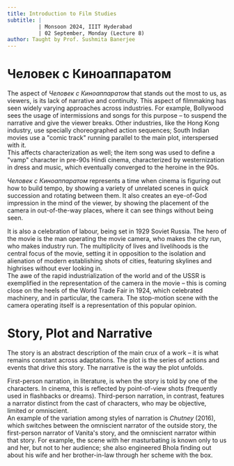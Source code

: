 ```yaml
---
title: Introduction to Film Studies
subtitle: |
          | Monsoon 2024, IIIT Hyderabad
          | 02 September, Monday (Lecture 8)
author: Taught by Prof. Sushmita Banerjee
---
```


# Человек с Киноаппаратом
The aspect of *Человек с Киноаппаратом* that stands out the most to us, as viewers, is its lack of narrative and continuity. This aspect of filmmaking has seen widely varying approaches across industries. For example, Bollywood sees the usage of intermissions and songs for this purpose – to suspend the narrative and give the viewer breaks. Other industries, like the Hong Kong industry, use specially choreographed action sequences; South Indian movies use a "comic track" running parallel to the main plot, interspersed with it.  
This affects characterization as well; the item song was used to define a "vamp" character in pre-90s Hindi cinema, characterized by westernization in dress and music, which eventually converged to the heroine in the 90s.

*Человек с Киноаппаратом* represents a time when cinema is figuring out how to build tempo, by showing a variety of unrelated scenes in quick succession and rotating between them. It also creates an eye-of-God impression in the mind of the viewer, by showing the placement of the camera in out-of-the-way places, where it can see things without being seen.

It is also a celebration of labour, being set in 1929 Soviet Russia. The hero of the movie is the man operating the movie camera, who makes the city run, who makes industry run. The multiplicity of lives and livelihoods is the central focus of the movie, setting it in opposition to the isolation and alienation of modern establishing shots of cities, featuring skylines and highrises without ever looking in.  
The awe of the rapid industrialization of the world and of the USSR is exemplified in the representation of the camera in the movie – this is coming close on the heels of the World Trade Fair in 1924, which celebrated machinery, and in particular, the camera. The stop-motion scene with the camera operating itself is a representation of this popular opinion.

# Story, Plot and Narrative
The story is an abstract description of the main crux of a work – it is what remains constant across adaptations. The plot is the series of actions and events that drive this story. The narrative is the way the plot unfolds.

First-person narration, in literature, is when the story is told by one of the characters. In cinema, this is reflected by point-of-view shots (frequently used in flashbacks or dreams). Third-person narration, in contrast, features a narrator distinct from the cast of characters, who may be objective, limited or omniscient.  
An example of the variation among styles of narration is *Chutney* (2016), which switches between the omniscient narrator of the outside story, the first-person narrator of Vanita's story, and the omniscient narrator within that story. For example, the scene with her masturbating is known only to us and her, but not to her audience; she also engineered Bhola finding out about his wife and her brother-in-law through her scheme with the box.